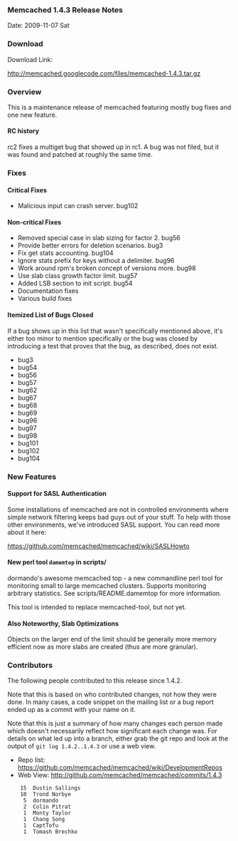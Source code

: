 ### Memcached 1.4.3 Release Notes

Date: 2009-11-07 Sat

### Download

Download Link:

http://memcached.googlecode.com/files/memcached-1.4.3.tar.gz

### Overview

This is a maintenance release of memcached featuring mostly bug fixes
and one new feature.

#### RC history

rc2 fixes a multiget bug that showed up in rc1.  A bug was not filed,
but it was found and patched at roughly the same time.

### Fixes

#### Critical Fixes

  * Malicious input can crash server. bug102

#### Non-critical Fixes

  * Removed special case in slab sizing for factor 2. bug56
  * Provide better errors for deletion scenarios. bug3
  * Fix get stats accounting. bug104
  * Ignore stats prefix for keys without a delimiter. bug96
  * Work around rpm's broken concept of versions more. bug98
  * Use slab class growth factor limit. bug57
  * Added LSB section to init script. bug54
  * Documentation fixes
  * Various build fixes

#### Itemized List of Bugs Closed

If a bug shows up in this list that wasn't specifically mentioned
above, it's either too minor to mention specifically or the bug was
closed by introducing a test that proves that the bug, as described,
does not exist.

  * bug3
  * bug54
  * bug56
  * bug57
  * bug62
  * bug67
  * bug68
  * bug69
  * bug96
  * bug97
  * bug98
  * bug101
  * bug102
  * bug104

### New Features

#### Support for SASL Authentication

Some installations of memcached are not in controlled environments
where simple network filtering keeps bad guys out of your stuff.  To
help with those other environments, we've introduced SASL support.
You can read more about it here:

https://github.com/memcached/memcached/wiki/SASLHowto

#### New perl tool `damemtop` in scripts/

dormando's awesome memcached top - a new commandline perl tool for
monitoring small to large memcached clusters. Supports monitoring
arbitrary statistics. See scripts/README.damemtop for more information.

This tool is intended to replace memcached-tool, but not yet.

#### Also Noteworthy, Slab Optimizations

Objects on the larger end of the limit should be generally more memory
efficient now as more slabs are created (thus are more granular).

### Contributors

The following people contributed to this release since 1.4.2.

Note that this is based on who contributed changes, not how they were
done.  In many cases, a code snippet on the mailing list or a bug
report ended up as a commit with your name on it.

Note that this is just a summary of how many changes each person made
which doesn't necessarily reflect how significant each change was.
For details on what led up into a branch, either grab the git repo and
look at the output of `git log 1.4.2..1.4.3` or use a web view.

  * Repo list:  https://github.com/memcached/memcached/wiki/DevelopmentRepos
  * Web View: http://github.com/memcached/memcached/commits/1.4.3

```
    15  Dustin Sallings
    10  Trond Norbye
     5  dormando
     2  Colin Pitrat
     1  Monty Taylor
     1  Chang Song
     1  CaptTofu
     1  Tomash Brechko
```